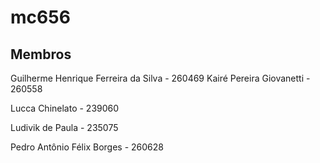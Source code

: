 # mc656

## Membros

Guilherme Henrique Ferreira da Silva - 260469
Kairé Pereira Giovanetti - 260558

Lucca Chinelato - 239060

Ludivik de Paula - 235075

Pedro Antônio Félix Borges - 260628
